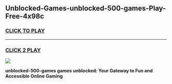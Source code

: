 
## Unblocked-Games-unblocked-500-games-Play-Free-4x98c
<h3>
<a href="https://premium76.site?title=unblocked-500-games&ref=18A1">CLICK TO PLAY</a></h3>
<hr>

<h3>
<a href="https://premium76.site?title=unblocked-500-games&ref=18A1">CLICK 2 PLAY</a>
  
</h3>

<a href="https://premium76.site?title=unblocked-500-games&ref=18A1"><img src="https://clearcache.store/games.png"></a>


**unblocked-500-games games unblocked: Your Gateway to Fun and Accessible Online Gaming**
